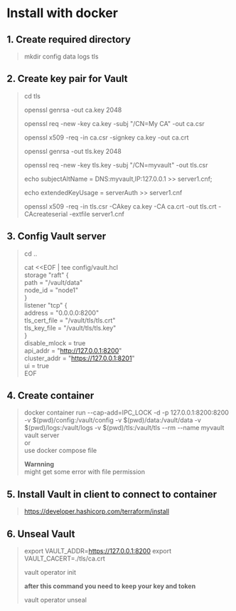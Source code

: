 # Install with docker

## 1. Create required directory
> mkdir config data logs tls

## 2. Create key pair for **Vault**

> cd tls
> 
> openssl genrsa -out ca.key 2048
> 
> openssl req -new -key ca.key -subj "/CN=My CA" -out ca.csr
> 
> openssl x509 -req -in ca.csr -signkey ca.key -out ca.crt
> 
> openssl genrsa -out tls.key 2048
> 
> openssl req -new -key tls.key -subj "/CN=myvault" -out tls.csr
> 
> echo subjectAltName = DNS:myvault,IP:127.0.0.1 >> server1.cnf;
> 
> echo extendedKeyUsage = serverAuth >> server1.cnf
> 
> openssl x509 -req -in tls.csr -CAkey ca.key -CA ca.crt -out tls.crt -CAcreateserial -extfile server1.cnf

## 3. Config **Vault** server 

> cd ..
> 
> cat <<EOF | tee config/vault.hcl <br>
> storage "raft" { <br>
>   path    = "/vault/data" <br>
>   node_id = "node1" <br>
> } <br>
> listener "tcp" { <br>
>  address       = "0.0.0.0:8200" <br>
>  tls_cert_file = "/vault/tls/tls.crt" <br>
>  tls_key_file  = "/vault/tls/tls.key" <br>
> } <br>
> disable_mlock = true <br>
> api_addr = "http://127.0.0.1:8200" <br>
> cluster_addr = "https://127.0.0.1:8201" <br>
> ui = true <br>
> EOF <br>

## 4. Create container

> docker container run --cap-add=IPC_LOCK -d -p 127.0.0.1:8200:8200 -v $(pwd)/config:/vault/config -v $(pwd)/data:/vault/data -v $(pwd)/logs:/vault/logs  -v $(pwd)/tls:/vault/tls --rm --name  myvault vault server <br>
> or  <br>
> use docker compose file <br>
>
> **Warnning** <br>
> might get some error with file permission

## 5. Install **Vault** in client to connect to container

> <https://developer.hashicorp.com/terraform/install>

## 6. Unseal **Vault**

> export VAULT_ADDR=https://127.0.0.1:8200
> export VAULT_CACERT=./tls/ca.crt
>
> vault operator init
>
> **after this command you need to keep your key and token**
>
> vault operator unseal <key>
> 
